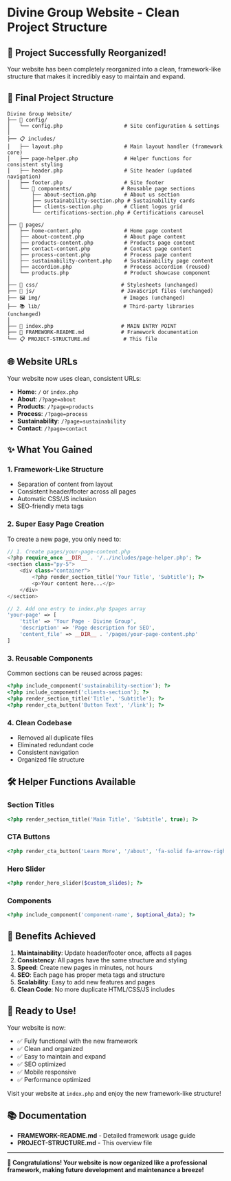 # Divine Group Website - Clean Project Structure

## 🎉 Project Successfully Reorganized!

Your website has been completely reorganized into a clean, framework-like structure that makes it incredibly easy to maintain and expand.

## 📁 Final Project Structure

```
Divine Group Website/
├── 🔧 config/
│   └── config.php                    # Site configuration & settings
│
├── 📋 includes/
│   ├── layout.php                    # Main layout handler (framework core)
│   ├── page-helper.php               # Helper functions for consistent styling
│   ├── header.php                    # Site header (updated navigation)
│   ├── footer.php                    # Site footer
│   └── 📁 components/                # Reusable page sections
│       ├── about-section.php         # About us section
│       ├── sustainability-section.php # Sustainability cards
│       ├── clients-section.php       # Client logos grid
│       └── certifications-section.php # Certifications carousel
│
├── 📄 pages/
│   ├── home-content.php              # Home page content
│   ├── about-content.php             # About page content
│   ├── products-content.php          # Products page content
│   ├── contact-content.php           # Contact page content
│   ├── process-content.php           # Process page content
│   ├── sustainability-content.php    # Sustainability page content
│   ├── accordion.php                 # Process accordion (reused)
│   └── products.php                  # Product showcase component
│
├── 🎨 css/                           # Stylesheets (unchanged)
├── 📜 js/                            # JavaScript files (unchanged)
├── 🖼️ img/                           # Images (unchanged)
├── 📚 lib/                           # Third-party libraries (unchanged)
│
├── 🚀 index.php                      # MAIN ENTRY POINT
├── 📖 FRAMEWORK-README.md            # Framework documentation
└── 📋 PROJECT-STRUCTURE.md           # This file
```

## 🌐 Website URLs

Your website now uses clean, consistent URLs:

- **Home**: `/` or `index.php`
- **About**: `/?page=about`
- **Products**: `/?page=products`
- **Process**: `/?page=process`
- **Sustainability**: `/?page=sustainability`
- **Contact**: `/?page=contact`

## ✨ What You Gained

### 1. **Framework-Like Structure**
- Separation of content from layout
- Consistent header/footer across all pages
- Automatic CSS/JS inclusion
- SEO-friendly meta tags

### 2. **Super Easy Page Creation**
To create a new page, you only need to:
```php
// 1. Create pages/your-page-content.php
<?php require_once __DIR__ . '/../includes/page-helper.php'; ?>
<section class="py-5">
    <div class="container">
        <?php render_section_title('Your Title', 'Subtitle'); ?>
        <p>Your content here...</p>
    </div>
</section>

// 2. Add one entry to index.php $pages array
'your-page' => [
    'title' => 'Your Page - Divine Group',
    'description' => 'Page description for SEO',
    'content_file' => __DIR__ . '/pages/your-page-content.php'
]
```

### 3. **Reusable Components**
Common sections can be reused across pages:
```php
<?php include_component('sustainability-section'); ?>
<?php include_component('clients-section'); ?>
<?php render_section_title('Title', 'Subtitle'); ?>
<?php render_cta_button('Button Text', '/link'); ?>
```

### 4. **Clean Codebase**
- Removed all duplicate files
- Eliminated redundant code
- Consistent navigation
- Organized file structure

## 🛠️ Helper Functions Available

### Section Titles
```php
<?php render_section_title('Main Title', 'Subtitle', true); ?>
```

### CTA Buttons
```php
<?php render_cta_button('Learn More', '/about', 'fa-solid fa-arrow-right'); ?>
```

### Hero Slider
```php
<?php render_hero_slider($custom_slides); ?>
```

### Components
```php
<?php include_component('component-name', $optional_data); ?>
```

## 🎯 Benefits Achieved

1. **Maintainability**: Update header/footer once, affects all pages
2. **Consistency**: All pages have the same structure and styling
3. **Speed**: Create new pages in minutes, not hours
4. **SEO**: Each page has proper meta tags and structure
5. **Scalability**: Easy to add new features and pages
6. **Clean Code**: No more duplicate HTML/CSS/JS includes

## 🚀 Ready to Use!

Your website is now:
- ✅ Fully functional with the new framework
- ✅ Clean and organized
- ✅ Easy to maintain and expand
- ✅ SEO optimized
- ✅ Mobile responsive
- ✅ Performance optimized

Visit your website at `index.php` and enjoy the new framework-like structure!

## 📚 Documentation

- **FRAMEWORK-README.md** - Detailed framework usage guide
- **PROJECT-STRUCTURE.md** - This overview file

---

**🎉 Congratulations! Your website is now organized like a professional framework, making future development and maintenance a breeze!**